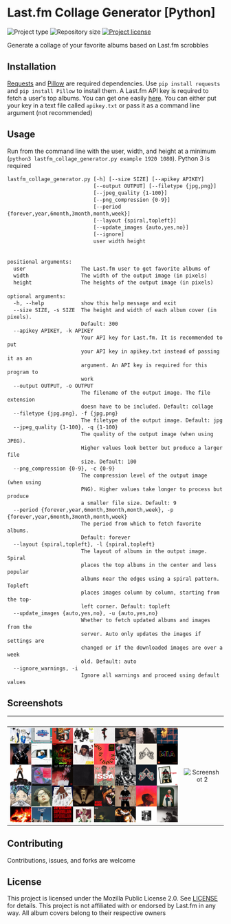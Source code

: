 # Last.fm Collage Generator [Python]
![](https://img.shields.io/badge/type-Python-blue.svg "Project type")
![](https://img.shields.io/github/repo-size/jerboa88/last.fm-collage-generator.svg "Repository size")
[![](https://img.shields.io/github/license/jerboa88/last.fm-collage-generator.svg "Project license")](LICENSE)


Generate a collage of your favorite albums based on Last.fm scrobbles


## Installation
[Requests](https://pypi.org/project/requests/) and [Pillow](https://pypi.org/project/Pillow/) are required dependencies. Use `pip install requests` and `pip install Pillow` to install them. A Last.fm API key is required to fetch a user's top albums. You can get one easily [here](https://www.last.fm/api/). You can either put your key in a text file called `apikey.txt` or pass it as a command line argument (not recommended)


## Usage
Run from the command line with the user, width, and height at a minimum (`python3 lastfm_collage_generator.py example 1920 1080`). Python 3 is required

```
lastfm_collage_generator.py [-h] [--size SIZE] [--apikey APIKEY]
                            [--output OUTPUT] [--filetype {jpg,png}]
                            [--jpeg_quality {1-100}]
                            [--png_compression {0-9}]
                            [--period {forever,year,6month,3month,month,week}]
                            [--layout {spiral,topleft}]
                            [--update_images {auto,yes,no}]
                            [--ignore]
                            user width height


positional arguments:
  user                  The Last.fm user to get favorite albums of
  width                 The width of the output image (in pixels)
  height                The heights of the output image (in pixels)

optional arguments:
  -h, --help            show this help message and exit
  --size SIZE, -s SIZE  The height and width of each album cover (in pixels).
                        Default: 300
  --apikey APIKEY, -k APIKEY
                        Your API key for Last.fm. It is recommended to put
                        your API key in apikey.txt instead of passing it as an
                        argument. An API key is required for this program to
                        work
  --output OUTPUT, -o OUTPUT
                        The filename of the output image. The file extension
                        doesn have to be included. Default: collage
  --filetype {jpg,png}, -f {jpg,png}
                        The filetype of the output image. Default: jpg
  --jpeg_quality {1-100}, -q {1-100}
                        The quality of the output image (when using JPEG).
                        Higher values look better but produce a larger file
                        size. Default: 100
  --png_compression {0-9}, -c {0-9}
                        The compression level of the output image (when using
                        PNG). Higher values take longer to process but produce
                        a smaller file size. Default: 9
  --period {forever,year,6month,3month,month,week}, -p {forever,year,6month,3month,month,week}
                        The period from which to fetch favorite albums.
                        Default: forever
  --layout {spiral,topleft}, -l {spiral,topleft}
                        The layout of albums in the output image. Spiral
                        places the top albums in the center and less popular
                        albums near the edges using a spiral pattern. Topleft
                        places images column by column, starting from the top-
                        left corner. Default: topleft
  --update_images {auto,yes,no}, -u {auto,yes,no}
                        Whether to fetch updated albums and images from the
                        server. Auto only updates the images if settings are
                        changed or if the downloaded images are over a week
                        old. Default: auto
  --ignore_warnings, -i
                        Ignore all warnings and proceed using default values
```

## Screenshots
&#8291; | &#8291;
:-:|:-:
![Screenshot 1](screenshots/ss1.jpg) | ![Screenshot 2](screenshots/ss2.jpg)


## Contributing
Contributions, issues, and forks are welcome


## License
This project is licensed under the Mozilla Public License 2.0. See [LICENSE](LICENSE) for details. This project is not affiliated with or endorsed by Last.fm in any way. All album covers belong to their respective owners
